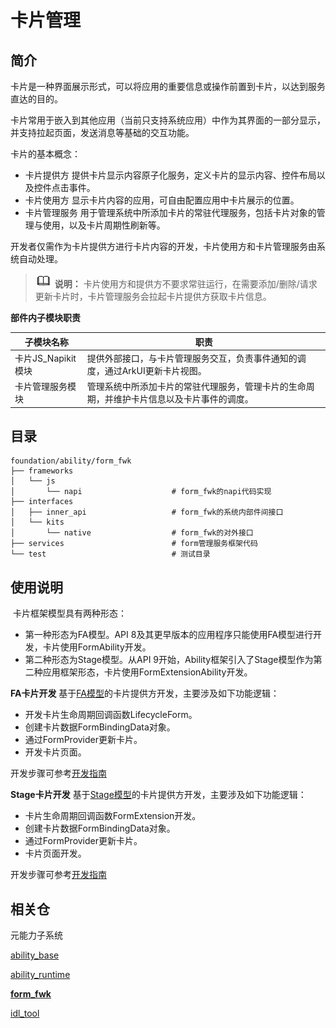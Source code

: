 # 卡片管理

## 简介

卡片是一种界面展示形式，可以将应用的重要信息或操作前置到卡片，以达到服务直达的目的。

卡片常用于嵌入到其他应用（当前只支持系统应用）中作为其界面的一部分显示，并支持拉起页面，发送消息等基础的交互功能。

卡片的基本概念：

- 卡片提供方
提供卡片显示内容原子化服务，定义卡片的显示内容、控件布局以及控件点击事件。
- 卡片使用方
显示卡片内容的应用，可自由配置应用中卡片展示的位置。
- 卡片管理服务
用于管理系统中所添加卡片的常驻代理服务，包括卡片对象的管理与使用，以及卡片周期性刷新等。

开发者仅需作为卡片提供方进行卡片内容的开发，卡片使用方和卡片管理服务由系统自动处理。

> ![icon-note.gif](figures/icon-note.gif) **说明：**
> 卡片使用方和提供方不要求常驻运行，在需要添加/删除/请求更新卡片时，卡片管理服务会拉起卡片提供方获取卡片信息。

**部件内子模块职责**

| 子模块名称       | 职责                                                         |
| ---------------- | ------------------------------------------------------------|
| 卡片JS_Napikit模块| 提供外部接口，与卡片管理服务交互，负责事件通知的调度，通过ArkUI更新卡片视图。           |
| 卡片管理服务模块   | 管理系统中所添加卡片的常驻代理服务，管理卡片的生命周期，并维护卡片信息以及卡片事件的调度。 |

## 目录

```
foundation/ability/form_fwk
├── frameworks
│   └── js
│       └── napi					# form_fwk的napi代码实现
├── interfaces
│   ├── inner_api 				    # form_fwk的系统内部件间接口 
│   └── kits
│       └── native				    # form_fwk的对外接口  
├── services                        # form管理服务框架代码
└── test							# 测试目录
```

## 使用说明
​ 卡片框架模型具有两种形态：
-   第一种形态为FA模型。API 8及其更早版本的应用程序只能使用FA模型进行开发，卡片使用FormAbility开发。
-   第二种形态为Stage模型。从API 9开始，Ability框架引入了Stage模型作为第二种应用框架形态，卡片使用FormExtensionAbility开发。

**FA卡片开发**
基于[FA模型](https://gitee.com/openharmony/docs/blob/master/zh-cn/application-dev/ability/fa-brief.md)的卡片提供方开发，主要涉及如下功能逻辑：

-   开发卡片生命周期回调函数LifecycleForm。
-   创建卡片数据FormBindingData对象。
-   通过FormProvider更新卡片。
-   开发卡片页面。

开发步骤可参考[开发指南](https://gitee.com/openharmony/docs/blob/master/zh-cn/application-dev/ability/fa-formability.md#%E5%BC%80%E5%8F%91%E6%AD%A5%E9%AA%A4)

**Stage卡片开发**
基于[Stage模型](https://gitee.com/openharmony/docs/blob/master/zh-cn/application-dev/ability/stage-brief.md)的卡片提供方开发，主要涉及如下功能逻辑：

- 卡片生命周期回调函数FormExtension开发。
- 创建卡片数据FormBindingData对象。
- 通过FormProvider更新卡片。
- 卡片页面开发。

开发步骤可参考[开发指南](https://gitee.com/openharmony/docs/blob/master/zh-cn/application-dev/ability/stage-formextension.md#%E5%BC%80%E5%8F%91%E6%AD%A5%E9%AA%A4)

## 相关仓
元能力子系统

[ability_base](https://gitee.com/openharmony/ability_ability_base)

[ability_runtime](https://gitee.com/openharmony/ability_ability_runtime)

[**form_fwk**](https://gitee.com/openharmony/ability_form_fwk)

[idl_tool](https://gitee.com/openharmony/ability_idl_tool)
